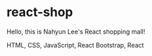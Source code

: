 # react-shop

Hello, this is Nahyun Lee's React shopping mall!

HTML, CSS, JavaScript, React Bootstrap, React
